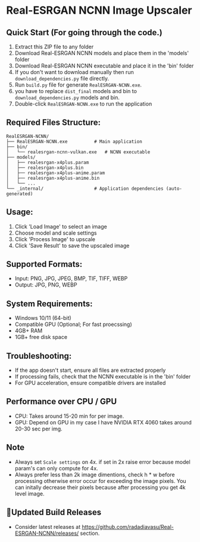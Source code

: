 # Real-ESRGAN NCNN Image Upscaler

## Quick Start (For going through the code.)
1. Extract this ZIP file to any folder
2. Download Real-ESRGAN NCNN models and place them in the 'models' folder
3. Download Real-ESRGAN NCNN executable and place it in the 'bin' folder
4. If you don't want to download manually then run `download_dependencies.py` file directly.
5. Run `build.py` file for generate `RealESRGAN-NCNN.exe`.
6. you have to replace `dist_final` models and bin to `download_dependencies.py` models and bin.
7. Double-click `RealESRGAN-NCNN.exe` to run the application

## Required Files Structure:
```
RealESRGAN-NCNN/
├── RealESRGAN-NCNN.exe          # Main application
├── bin/
│   └── realesrgan-ncnn-vulkan.exe   # NCNN executable
├── models/
│   ├── realesrgan-x4plus.param
│   ├── realesrgan-x4plus.bin
│   ├── realesrgan-x4plus-anime.param
│   ├── realesrgan-x4plus-anime.bin
│   └── ...
└── _internal/                   # Application dependencies (auto-generated)
```

## Usage:
1. Click 'Load Image' to select an image
2. Choose model and scale settings
3. Click 'Process Image' to upscale
4. Click 'Save Result' to save the upscaled image

## Supported Formats:
- Input: PNG, JPG, JPEG, BMP, TIF, TIFF, WEBP
- Output: JPG, PNG, WEBP

## System Requirements:
- Windows 10/11 (64-bit)
- Compatible GPU (Optional; For fast proecssing)
- 4GB+ RAM
- 1GB+ free disk space

## Troubleshooting:
- If the app doesn't start, ensure all files are extracted properly
- If processing fails, check that the NCNN executable is in the 'bin' folder
- For GPU acceleration, ensure compatible drivers are installed

## Performance over CPU / GPU
- CPU: Takes around 15-20 min for per image.
- GPU: Depend on GPU in my case I have NVIDIA RTX 4060 takes around 20-30 sec per img.

## Note
- Always set `Scale settings` on 4x. if set in 2x raise error because model param's can only compute for 4x.
- Always prefer less than 2k image dimentions, check h * w before processing otherwise error occur for exceeding the image pixels. You can initally decrease their pixels because after processing you get 4k level image.

## 🚩Updated Build Releases
- Consider latest releases at https://github.com/radadiavasu/Real-ESRGAN-NCNN/releases/ section.
